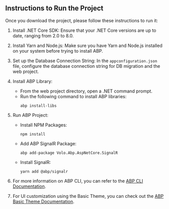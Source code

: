 ## Instructions to Run the Project

Once you download the project, please follow these instructions to run it:

1. Install .NET Core SDK: Ensure that your .NET Core versions are up to date, ranging from 2.0 to 8.0.

2. Install Yarn and Node.js: Make sure you have Yarn and Node.js installed on your system before trying to install ABP.

3. Set up the Database Connection String: In the `appconfiguration.json` file, configure the database connection string for DB migration and the web project.

4. Install ABP Library:
   - From the web project directory, open a .NET command prompt.
   - Run the following command to install ABP libraries:
     ```
     abp install-libs
     ```

5. Run ABP Project:
   - Install NPM Packages:
     ```
     npm install
     ```
   - Add ABP SignalR Package:
     ```
     abp add-package Volo.Abp.AspNetCore.SignalR
     ```
   - Install SignalR:
     ```
     yarn add @abp/signalr
     ```

6. For more information on ABP CLI, you can refer to the [ABP CLI Documentation](https://docs.abp.io/en/abp/latest/CLI).

7. For UI customization using the Basic Theme, you can check out the [ABP Basic Theme Documentation](https://docs.abp.io/en/abp/latest/UI/AspNetCore/Basic-Theme).
 
